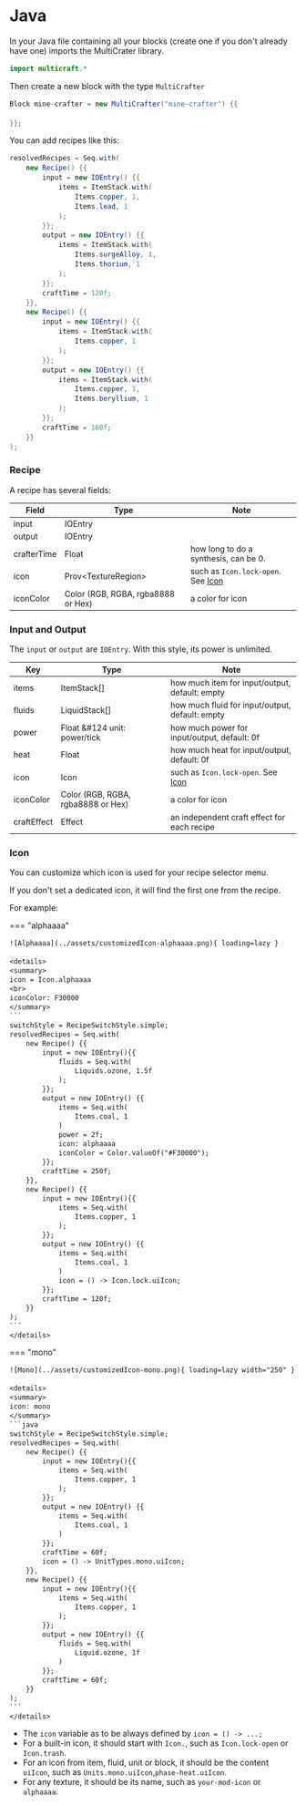 # Java

In your Java file containing all your blocks (create one if you don't already have one) imports the MultiCrater library.

```java
import multicraft.*
```

Then create a new block with the type `MultiCrafter`

```java
Block mine-crafter = new MultiCrafter("mine-crafter") {{

}};
```

You can add recipes like this:

```java
resolvedRecipes = Seq.with(
    new Recipe() {{
        input = new IOEntry() {{
            items = ItemStack.with(
                Items.copper, 1,
                Items.lead, 1
            );
        }};
        output = new IOEntry() {{
            items = ItemStack.with(
                Items.surgeAlloy, 1,
                Items.thorium, 1
            );
        }};
        craftTime = 120f;
    }},
    new Recipe() {{
        input = new IOEntry() {{
            items = ItemStack.with(
                Items.copper, 1
            );
        }};
        output = new IOEntry() {{
            items = ItemStack.with(
                Items.copper, 1,
                Items.beryllium, 1
            );
        }};
        craftTime = 160f;
    }}
);
```

### Recipe

A recipe has several fields:

| Field       | Type                               | Note                                        |
|-------------|------------------------------------|---------------------------------------------|
| input       | IOEntry                            |                                             |
| output      | IOEntry                            |                                             |
| crafterTime | Float                              | how long to do a synthesis, can be 0.       |
| icon        | Prov<TextureRegion\>                | such as `Icon.lock-open`. See [Icon](#icon) |
| iconColor   | Color (RGB, RGBA, rgba8888 or Hex) | a color for icon                            |



### Input and Output

The `input` or `output` are `IOEntry`.
With this style, its power is unlimited.

| Key         | Type                               | Note                                            |
|-------------|------------------------------------|-------------------------------------------------|
| items       | ItemStack[]                        | how much item for input/output, default: empty  |
| fluids      | LiquidStack[]                      | how much fluid for input/output, default: empty |
| power       | Float &#124  unit: power/tick      | how much power for input/output, default: 0f    |
| heat        | Float                              | how much heat for input/output, default: 0f     |
| icon        | Icon                               | such as `Icon.lock-open`. See [Icon](#icon)     |
| iconColor   | Color (RGB, RGBA, rgba8888 or Hex) | a color for icon                                |
| craftEffect | Effect                             | an independent craft effect for each recipe     |

### Icon

You can customize which icon is used for your recipe selector menu.

If you don't set a dedicated icon, it will find the first one from the recipe.

For example:

=== "alphaaaa"

    ![Alphaaaa](../assets/customizedIcon-alphaaaa.png){ loading=lazy }

    <details>
    <summary>
    icon = Icon.alphaaaa
    <br>
    iconColor: F30000
    </summary>
    ```
    switchStyle = RecipeSwitchStyle.simple;
    resolvedRecipes = Seq.with(
        new Recipe() {{
            input = new IOEntry(){{
                fluids = Seq.with(
                    Liquids.ozone, 1.5f
                );
            }};
            output = new IOEntry() {{
                items = Seq.with(
                    Items.coal, 1
                )
                power = 2f;
                icon: alphaaaa
                iconColor = Color.valueOf("#F30000");
            }};
            craftTime = 250f;
        }},
        new Recipe() {{
            input = new IOEntry(){{
                items = Seq.with(
                    Items.copper, 1
                );
            }};
            output = new IOEntry() {{
                items = Seq.with(
                    Items.coal, 1
                )
                icon = () -> Icon.lock.uiIcon;
            }};
            craftTime = 120f;
        }}
    );
    ```
    </details>

=== "mono"

    ![Mono](../assets/customizedIcon-mono.png){ loading=lazy width="250" }

    <details>
    <summary>
    icon: mono
    </summary>
    ```java
    switchStyle = RecipeSwitchStyle.simple;
    resolvedRecipes = Seq.with(
        new Recipe() {{
            input = new IOEntry(){{
                items = Seq.with(
                    Items.copper, 1
                );
            }};
            output = new IOEntry() {{
                items = Seq.with(
                    Items.coal, 1
                )
            }};
            craftTime = 60f;
            icon = () -> UnitTypes.mono.uiIcon;
        }},
        new Recipe() {{
            input = new IOEntry(){{
                items = Seq.with(
                    Items.copper, 1
                );
            }};
            output = new IOEntry() {{
                fluids = Seq.with(
                    Liquid.ozone, 1f
                )
            }};
            craftTime = 60f;
        }}
    );
    ```
    </details>

- The `icon` variable as to be always defined by `icon = () -> ...;`
- For a built-in icon, it should start with `Icon.`, such as `Icon.lock-open` or `Icon.trash`.
- For an icon from item, fluid, unit or block, it should be the content `uiIcon`, such as `Units.mono.uiIcon`,`phase-heat.uiIcon`.
- For any texture, it should be its name, such as `your-mod-icon` or `alphaaaa`.

